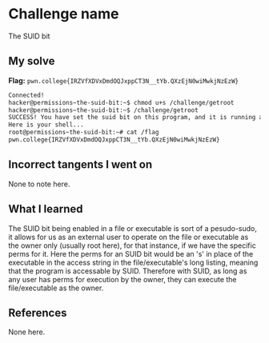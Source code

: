 # Challenge name 
The SUID bit

## My solve
**Flag:** `pwn.college{IRZVfXDVxDmdOQJxppCT3N__tYb.QXzEjN0wiMwkjNzEzW}`

```bash
Connected!                                                                        
hacker@permissions~the-suid-bit:~$ chmod u+s /challenge/getroot 
hacker@permissions~the-suid-bit:~$ /challenge/getroot 
SUCCESS! You have set the suid bit on this program, and it is running as root! 
Here is your shell...
root@permissions~the-suid-bit:~# cat /flag
pwn.college{IRZVfXDVxDmdOQJxppCT3N__tYb.QXzEjN0wiMwkjNzEzW}
```

## Incorrect tangents I went on
None to note here.

## What I learned
The SUID bit being enabled in a file or executable is sort of a pesudo-sudo, it allows for us as an external user to operate on the file or executable as the owner only (usually root here), for that instance, if we have the specific perms for it. Here the perms for an SUID bit would be an 's' in place of the executable in the access string in the file/executable's long listing, meaning that the program is accessable by SUID. Therefore with SUID, as long as any user has perms for execution by the owner, they can execute the file/executable as the owner. 

## References
None here.